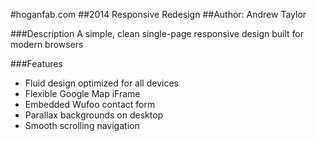 #hoganfab.com
##2014 Responsive Redesign
##Author: Andrew Taylor

###Description
A simple, clean single-page responsive design built for modern browsers

###Features
* Fluid design optimized for all devices
* Flexible Google Map iFrame
* Embedded Wufoo contact form
* Parallax backgrounds on desktop
* Smooth scrolling navigation
